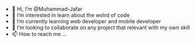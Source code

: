 - 👋 Hi, I’m @Muhammad-Jafar
- 👀 I’m interested in learn about the wolrd of code
- 🌱 I’m currently learning web developer and mobile developer
- 💞️ I’m looking to collaborate on any project that relevant with my own skill
- 📫 How to reach me ...

<!---
Muhammad-Jafar/Muhammad-Jafar is a ✨ special ✨ repository because its `README.md` (this file) appears on your GitHub profile.
You can click the Preview link to take a look at your changes.
--->
